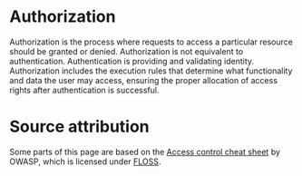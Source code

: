 # Authorization
Authorization is the process where requests to access a particular resource should be granted or denied. Authorization is not equivalent to authentication. Authentication is providing and validating identity. Authorization includes the execution rules that determine what functionality and data the user may access, ensuring the proper allocation of access rights after authentication is successful.

# Source attribution
Some parts of this page are based on the [Access control cheat sheet](https://owasp.org/www-project-cheat-sheets/cheatsheets/Access_Control_Cheat_Sheet) by OWASP, which is licensed under [FLOSS](https://owasp.org/about/).